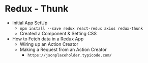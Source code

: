 # Redux - Thunk
- Initial App SetUp 
    - `npm install --save redux react-redux axios redux-thunk`
    - Created a Component & Setting CSS
- How to Fetch data in a Redux App
    - Wiring up an Action Creator
    - Making a Request from an Action Creator
        - `https://jsonplaceholder.typicode.com/`
        
